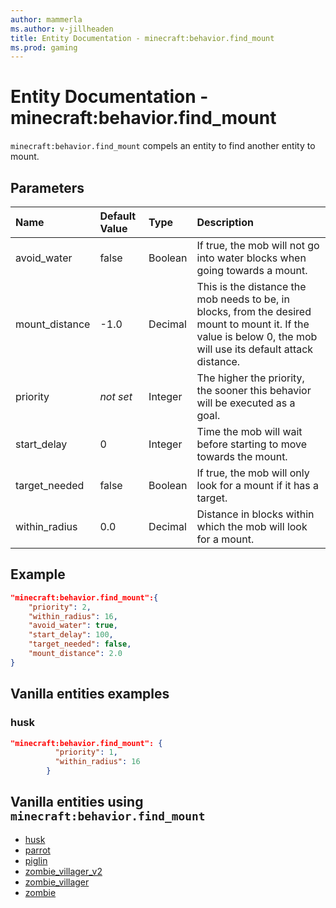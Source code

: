 ```yaml
---
author: mammerla
ms.author: v-jillheaden
title: Entity Documentation - minecraft:behavior.find_mount
ms.prod: gaming
---
```


# Entity Documentation - minecraft:behavior.find_mount

`minecraft:behavior.find_mount` compels an entity to find another entity to mount.

## Parameters

|Name |Default Value  |Type  |Description  |
|:----------|:----------|:----------|:----------|
|avoid_water| false| Boolean|  If true, the mob will not go into water blocks when going towards a mount. |
|mount_distance| -1.0| Decimal|  This is the distance the mob needs to be, in blocks, from the desired mount to mount it. If the value is below 0, the mob will use its default attack distance. |
|priority|*not set*|Integer|The higher the priority, the sooner this behavior will be executed as a goal.|
|start_delay| 0| Integer|  Time the mob will wait before starting to move towards the mount. |
|target_needed| false| Boolean|  If true, the mob will only look for a mount if it has a target. |
|within_radius| 0.0| Decimal| Distance in blocks within which the mob will look for a mount. |

## Example

```json
"minecraft:behavior.find_mount":{
    "priority": 2,
    "within_radius": 16,
    "avoid_water": true,
    "start_delay": 100,
    "target_needed": false,
    "mount_distance": 2.0
}
```

## Vanilla entities examples

### husk

```json
"minecraft:behavior.find_mount": {
          "priority": 1,
          "within_radius": 16
        }
```

## Vanilla entities using `minecraft:behavior.find_mount`

- [husk](../../../../Source/VanillaBehaviorPack_Snippets/entities/husk.md)
- [parrot](../../../../Source/VanillaBehaviorPack_Snippets/entities/parrot.md)
- [piglin](../../../../Source/VanillaBehaviorPack_Snippets/entities/piglin.md)
- [zombie_villager_v2](../../../../Source/VanillaBehaviorPack_Snippets/entities/zombie_villager_v2.md)
- [zombie_villager](../../../../Source/VanillaBehaviorPack_Snippets/entities/zombie_villager.md)
- [zombie](../../../../Source/VanillaBehaviorPack_Snippets/entities/zombie.md)
